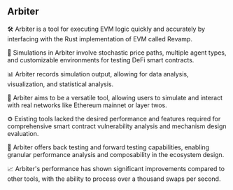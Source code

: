 ## Arbiter

🛠 Arbiter is a tool for executing EVM logic quickly and accurately by interfacing with the Rust implementation of EVM called Revamp.

🔄 Simulations in Arbiter involve stochastic price paths, multiple agent types, and customizable environments for testing DeFi smart contracts.

📊 Arbiter records simulation output, allowing for data analysis, visualization, and statistical analysis.

💪 Arbiter aims to be a versatile tool, allowing users to simulate and interact with real networks like Ethereum mainnet or layer twos.

⚙ Existing tools lacked the desired performance and features required for comprehensive smart contract vulnerability analysis and mechanism design evaluation.

🚀 Arbiter offers back testing and forward testing capabilities, enabling granular performance analysis and composability in the ecosystem design.

📈 Arbiter's performance has shown significant improvements compared to other tools, with the ability to process over a thousand swaps per second.


